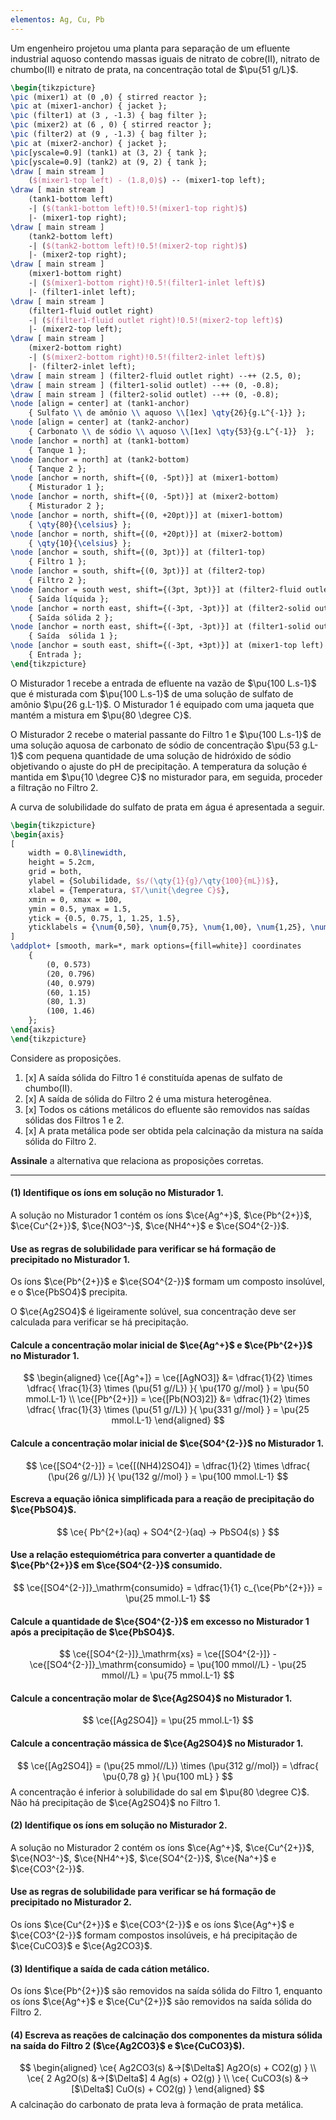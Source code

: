 ```yaml
---
elementos: Ag, Cu, Pb
---
```


Um engenheiro projetou uma planta para separação de um efluente industrial aquoso contendo massas iguais de nitrato de cobre(II), nitrato de chumbo(II) e nitrato de prata, na concentração total de $\pu{51 g/L}$. 

```latex
\begin{tikzpicture}
\pic (mixer1) at (0 ,0) { stirred reactor };
\pic at (mixer1-anchor) { jacket };
\pic (filter1) at (3 , -1.3) { bag filter };
\pic (mixer2) at (6 , 0) { stirred reactor };
\pic (filter2) at (9 , -1.3) { bag filter };
\pic at (mixer2-anchor) { jacket };
\pic[yscale=0.9] (tank1) at (3, 2) { tank };
\pic[yscale=0.9] (tank2) at (9, 2) { tank };
\draw [ main stream ] 
    ($(mixer1-top left) - (1.8,0)$) -- (mixer1-top left);
\draw [ main stream ] 
    (tank1-bottom left) 
    -| ($(tank1-bottom left)!0.5!(mixer1-top right)$) 
    |- (mixer1-top right);
\draw [ main stream ] 
    (tank2-bottom left) 
    -| ($(tank2-bottom left)!0.5!(mixer2-top right)$) 
    |- (mixer2-top right);
\draw [ main stream ] 
    (mixer1-bottom right) 
    -| ($(mixer1-bottom right)!0.5!(filter1-inlet left)$) 
    |- (filter1-inlet left);
\draw [ main stream ] 
    (filter1-fluid outlet right) 
    -| ($(filter1-fluid outlet right)!0.5!(mixer2-top left)$) 
    |- (mixer2-top left);
\draw [ main stream ] 
    (mixer2-bottom right) 
    -| ($(mixer2-bottom right)!0.5!(filter2-inlet left)$) 
    |- (filter2-inlet left);
\draw [ main stream ] (filter2-fluid outlet right) --++ (2.5, 0);
\draw [ main stream ] (filter1-solid outlet) --++ (0, -0.8);
\draw [ main stream ] (filter2-solid outlet) --++ (0, -0.8);
\node [align = center] at (tank1-anchor) 
    { Sulfato \\ de amônio \\ aquoso \\[1ex] \qty{26}{g.L^{-1}} };
\node [align = center] at (tank2-anchor) 
    { Carbonato \\ de sódio \\ aquoso \\[1ex] \qty{53}{g.L^{-1}}  };
\node [anchor = north] at (tank1-bottom) 
    { Tanque 1 };
\node [anchor = north] at (tank2-bottom) 
    { Tanque 2 };
\node [anchor = north, shift={(0, -5pt)}] at (mixer1-bottom) 
    { Misturador 1 };
\node [anchor = north, shift={(0, -5pt)}] at (mixer2-bottom) 
    { Misturador 2 };
\node [anchor = north, shift={(0, +20pt)}] at (mixer1-bottom) 
    { \qty{80}{\celsius} };
\node [anchor = north, shift={(0, +20pt)}] at (mixer2-bottom) 
    { \qty{10}{\celsius} };
\node [anchor = south, shift={(0, 3pt)}] at (filter1-top) 
    { Filtro 1 };
\node [anchor = south, shift={(0, 3pt)}] at (filter2-top) 
    { Filtro 2 };
\node [anchor = south west, shift={(3pt, 3pt)}] at (filter2-fluid outlet right) 
    { Saída líquida };
\node [anchor = north east, shift={(-3pt, -3pt)}] at (filter2-solid outlet) 
    { Saída sólida 2 };
\node [anchor = north east, shift={(-3pt, -3pt)}] at (filter1-solid outlet) 
    { Saída  sólida 1 };
\node [anchor = south east, shift={(-3pt, +3pt)}] at (mixer1-top left) 
    { Entrada };
\end{tikzpicture}
```
O Misturador 1 recebe a entrada de efluente na vazão de $\pu{100 L.s-1}$ que é misturada com $\pu{100 L.s-1}$ de uma solução de sulfato de amônio $\pu{26 g.L-1}$. O Misturador 1 é equipado com uma jaqueta que mantém a mistura em $\pu{80 \degree C}$.

O Misturador 2 recebe o material passante do Filtro 1 e $\pu{100 L.s-1}$ de uma solução aquosa de carbonato de sódio de concentração $\pu{53 g.L-1}$ com pequena quantidade de uma solução de hidróxido de sódio objetivando o ajuste do pH de precipitação. A temperatura da solução é mantida em $\pu{10 \degree C}$ no misturador para, em seguida, proceder a filtração no Filtro 2. 

A curva de solubilidade do sulfato de prata em água é apresentada a seguir.

```latex
\begin{tikzpicture}
\begin{axis}
[
    width = 0.8\linewidth,
    height = 5.2cm,
    grid = both,
    ylabel = {Solubilidade, $s/(\qty{1}{g}/\qty{100}{mL})$},
    xlabel = {Temperatura, $T/\unit{\degree C}$},
    xmin = 0, xmax = 100,
    ymin = 0.5, ymax = 1.5,
    ytick = {0.5, 0.75, 1, 1.25, 1.5},
    yticklabels = {\num{0,50}, \num{0,75}, \num{1,00}, \num{1,25}, \num{1,50}},
]       
\addplot+ [smooth, mark=*, mark options={fill=white}] coordinates
    {
        (0, 0.573)
        (20, 0.796)	
        (40, 0.979)	
        (60, 1.15)
        (80, 1.3)	
        (100, 1.46)
    };
\end{axis}
\end{tikzpicture}
```

Considere as proposições.

1. [x] A saída sólida do Filtro 1 é constituída apenas de sulfato de chumbo(II).
2. [x] A saída de sólida do Filtro 2 é uma mistura heterogênea.
3. [x] Todos os cátions metálicos do efluente são removidos nas saídas sólidas dos Filtros 1 e 2.
4. [x] A prata metálica pode ser obtida pela calcinação da mistura na saída sólida do Filtro 2.

**Assinale** a alternativa que relaciona as proposições corretas.

---

####  **(1)** Identifique os íons em solução no Misturador 1.

A solução no Misturador 1 contém os íons $\ce{Ag^+}$, $\ce{Pb^{2+}}$, $\ce{Cu^{2+}}$, $\ce{NO3^-}$, $\ce{NH4^+}$ e $\ce{SO4^{2-}}$.

#### Use as regras de solubilidade para verificar se há formação de precipitado no Misturador 1.

Os íons $\ce{Pb^{2+}}$ e $\ce{SO4^{2-}}$ formam um composto insolúvel, e o $\ce{PbSO4}$ precipita.

O $\ce{Ag2SO4}$ é ligeiramente solúvel, sua concentração deve ser calculada para verificar se há precipitação.

#### Calcule a concentração molar inicial de $\ce{Ag^+}$ e $\ce{Pb^{2+}}$ no Misturador 1.

$$
\begin{aligned}
    \ce{[Ag^+]}
        = \ce{[AgNO3]}
        &= \dfrac{1}{2} \times \dfrac{ \frac{1}{3} \times (\pu{51 g//L}) }{ \pu{170 g//mol} }
        = \pu{50 mmol.L-1} \\
    \ce{[Pb^{2+}]}
        = \ce{[Pb(NO3)2]}
        &= \dfrac{1}{2} \times \dfrac{ \frac{1}{3} \times (\pu{51 g//L}) }{ \pu{331 g//mol} }
        = \pu{25 mmol.L-1} 
\end{aligned}
$$

#### Calcule a concentração molar inicial de $\ce{SO4^{2-}}$ no Misturador 1.

$$
    \ce{[SO4^{2-}]} 
        = \ce{[(NH4)2SO4]}
        = \dfrac{1}{2} \times \dfrac{ (\pu{26 g//L}) }{ \pu{132 g//mol} }
        = \pu{100 mmol.L-1}
$$

#### Escreva a equação iônica simplificada para a reação de precipitação do $\ce{PbSO4}$.

$$
    \ce{ Pb^{2+}(aq) + SO4^{2-}(aq) -> PbSO4(s) }
$$

#### Use a relação estequiométrica para converter a quantidade de $\ce{Pb^{2+}}$ em $\ce{SO4^{2-}}$ consumido.

$$
    \ce{[SO4^{2-}]}_\mathrm{consumido}
        = \dfrac{1}{1} c_{\ce{Pb^{2+}}} 
        = \pu{25 mmol.L-1} 
$$

#### Calcule a quantidade de $\ce{SO4^{2-}}$ em excesso no Misturador 1 após a precipitação de $\ce{PbSO4}$.

$$
    \ce{[SO4^{2-}]}_\mathrm{xs} 
        = \ce{[SO4^{2-}]} - \ce{[SO4^{2-}]}_\mathrm{consumido}
        = \pu{100 mmol//L} - \pu{25 mmol//L} 
        = \pu{75 mmol.L-1} 
$$

#### Calcule a concentração molar de $\ce{Ag2SO4}$ no Misturador 1.

$$
    \ce{[Ag2SO4]} = \pu{25 mmol.L-1} 
$$

#### Calcule a concentração mássica de $\ce{Ag2SO4}$ no Misturador 1.

$$
    \ce{[Ag2SO4]}
        = (\pu{25 mmol//L}) \times (\pu{312 g//mol}) 
        = \dfrac{ \pu{0,78 g} }{ \pu{100 mL} }
$$
A concentração é inferior à solubilidade do sal em $\pu{80 \degree C}$. Não há precipitação de $\ce{Ag2SO4}$ no Filtro 1.

#### **(2)** Identifique os íons em solução no Misturador 2.

A solução no Misturador 2 contém os íons $\ce{Ag^+}$, $\ce{Cu^{2+}}$, $\ce{NO3^-}$, $\ce{NH4^+}$, $\ce{SO4^{2-}}$, $\ce{Na^+}$ e $\ce{CO3^{2-}}$.

#### Use as regras de solubilidade para verificar se há formação de precipitado no Misturador 2.

Os íons $\ce{Cu^{2+}}$ e $\ce{CO3^{2-}}$ e os íons $\ce{Ag^+}$ e $\ce{CO3^{2-}}$ formam compostos insolúveis, e há precipitação de $\ce{CuCO3}$ e $\ce{Ag2CO3}$.

#### **(3)** Identifique a saída de cada cátion metálico.

Os íons $\ce{Pb^{2+}}$ são removidos na saída sólida do Filtro 1, enquanto os íons $\ce{Ag^+}$ e $\ce{Cu^{2+}}$ são removidos na saída sólida do Filtro 2.

#### **(4)** Escreva as reações de calcinação dos componentes da mistura sólida na saída do Filtro 2 ($\ce{Ag2CO3}$ e $\ce{CuCO3}$).

$$
\begin{aligned}
    \ce{ Ag2CO3(s) &->[$\Delta$] Ag2O(s) + CO2(g) } \\
    \ce{ 2 Ag2O(s) &->[$\Delta$] 4 Ag(s) + O2(g) } \\
    \ce{ CuCO3(s) &->[$\Delta$] CuO(s) + CO2(g) }
\end{aligned}
$$
A calcinação do carbonato de prata leva à formação de prata metálica.

